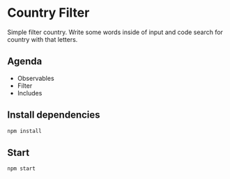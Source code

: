# Country Filter
Simple filter country. Write some words inside of input and code search for country with that letters.

## Agenda

- Observables
- Filter
- Includes

## Install dependencies

```bash
npm install
```

## Start

```bash
npm start 
```


